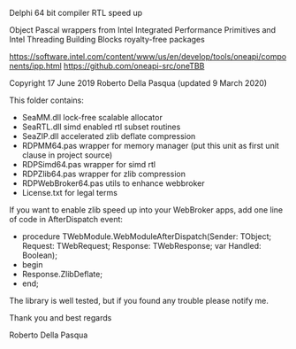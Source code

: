 Delphi 64 bit compiler RTL speed up

Object Pascal wrappers from Intel Integrated Performance Primitives and Intel Threading Building Blocks royalty-free packages 

https://software.intel.com/content/www/us/en/develop/tools/oneapi/components/ipp.html
https://github.com/oneapi-src/oneTBB

Copyright 17 June 2019 Roberto Della Pasqua (updated 9 March 2020)

This folder contains:

- SeaMM.dll lock-free scalable allocator
- SeaRTL.dll simd enabled rtl subset routines
- SeaZIP.dll accelerated zlib deflate compression
- RDPMM64.pas wrapper for memory manager (put this unit as first unit clause in project source)
- RDPSimd64.pas wrapper for simd rtl
- RDPZlib64.pas wrapper for zlib compression
- RDPWebBroker64.pas utils to enhance webbroker
- License.txt for legal terms

If you want to enable zlib speed up into your WebBroker apps, add one line of code in AfterDispatch event:

- procedure TWebModule.WebModuleAfterDispatch(Sender: TObject; Request: TWebRequest; Response: TWebResponse; var Handled: Boolean); 
- begin 
-   Response.ZlibDeflate; 
- end;

The library is well tested, but if you found any trouble please notify me.

Thank you and best regards

Roberto Della Pasqua

